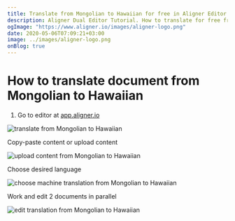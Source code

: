 ```yaml
---
title: Translate from Mongolian to Hawaiian for free in Aligner Editor
description: Aligner Dual Editor Tutorial. How to translate for free from Mongolian to Hawaiian. Aligner is multilingual document management platform. 
ogImage: "https://www.aligner.io/images/aligner-logo.png"
date: 2020-05-06T07:09:21+03:00
image: ../images/aligner-logo.png
onBlog: true
---
```


# How to translate document from Mongolian to Hawaiian

1. Go to editor at [app.aligner.io](https://app.aligner.io "Aligner App web page")

![translate from Mongolian to Hawaiian](../aligner-blank-editor.png "translate from Mongolian to Hawaiian")

Copy-paste content or upload content

![upload content from Mongolian to Hawaiian](../aligner-uploaded-document.png "upload content from Mongolian to Hawaiian")

Choose desired language

![choose machine translation from Mongolian to Hawaiian](../aligner-language-dropdown.png "choose machine translation from Mongolian to Hawaiian")

Work and edit 2 documents in parallel

![edit translation from Mongolian to Hawaiian](../aligner-double-sitded-editor.png "edit translation from Mongolian to Hawaiian")

